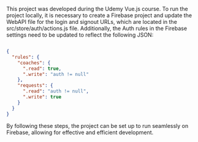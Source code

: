 This project was developed during the Udemy Vue.js course. To run the project locally, it is necessary to create a Firebase project and update the WebAPI file for the login and signout URLs, which are located in the src/store/auth/actions.js file. Additionally, the Auth rules in the Firebase settings need to be updated to reflect the following JSON:

```json

{
  "rules": {
    "coaches": {
      ".read": true,
      ".write": "auth != null"
    },
    "requests": {
      ".read": "auth != null",
      ".write": true
    }
  }
}
```
By following these steps, the project can be set up to run seamlessly on Firebase, allowing for effective and efficient development.